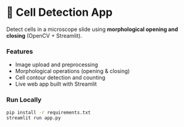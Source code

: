 # 🧫 Cell Detection App

Detect cells in a microscope slide using **morphological opening and closing** (OpenCV + Streamlit).

### Features
- Image upload and preprocessing
- Morphological operations (opening & closing)
- Cell contour detection and counting
- Live web app built with Streamlit

### Run Locally
```bash
pip install -r requirements.txt
streamlit run app.py
